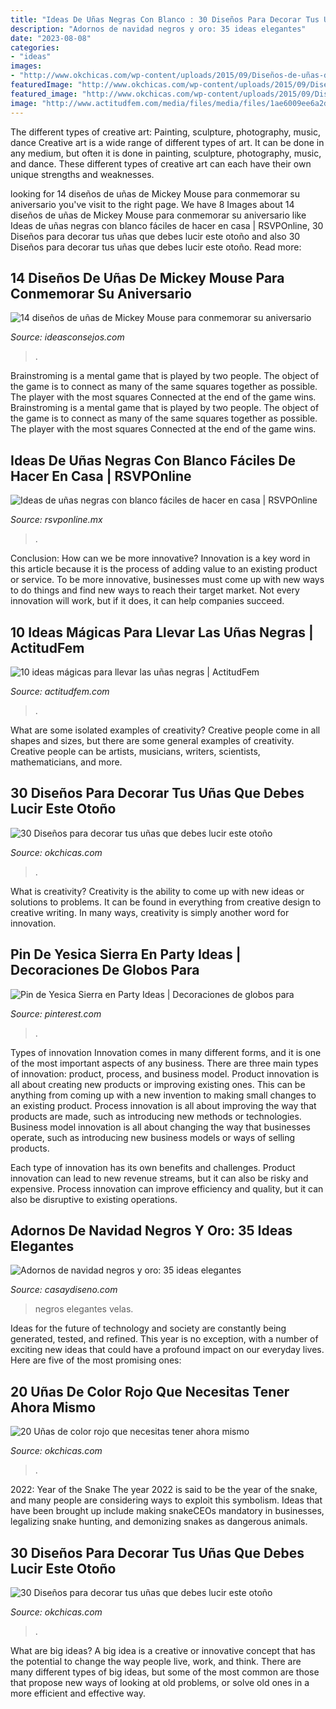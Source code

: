 ```yaml
---
title: "Ideas De Uñas Negras Con Blanco : 30 Diseños Para Decorar Tus Uñas Que Debes Lucir Este Otoño"
description: "Adornos de navidad negros y oro: 35 ideas elegantes"
date: "2023-08-08"
categories:
- "ideas"
images:
- "http://www.okchicas.com/wp-content/uploads/2015/09/Diseños-de-uñas-decoradas-18.jpg"
featuredImage: "http://www.okchicas.com/wp-content/uploads/2015/09/Diseños-de-uñas-decoradas-18.jpg"
featured_image: "http://www.okchicas.com/wp-content/uploads/2015/09/Diseños-de-uñas-decoradas-27.jpg"
image: "http://www.actitudfem.com/media/files/media/files/1ae6009ee6a2d82028ad98cdb7b25e96.jpg"
---
```



The different types of creative art: Painting, sculpture, photography, music, dance
Creative art is a wide range of different types of art. It can be done in any medium, but often it is done in painting, sculpture, photography, music, and dance. These different types of creative art can each have their own unique strengths and weaknesses.

	

		
looking for 14 diseños de uñas de Mickey Mouse para conmemorar su aniversario you've visit to the right page. We have 8 Images about 14 diseños de uñas de Mickey Mouse para conmemorar su aniversario like Ideas de uñas negras con blanco fáciles de hacer en casa | RSVPOnline, 30 Diseños para decorar tus uñas que debes lucir este otoño and also 30 Diseños para decorar tus uñas que debes lucir este otoño. Read more:
		
    
## 14 Diseños De Uñas De Mickey Mouse Para Conmemorar Su Aniversario

<img loading=lazy src="https://ideasconsejos.com/images/2020/11/mickey-mouse-nail-art-8.jpg" onerror="this.onerror=null;this.src='https://tse3.mm.bing.net/th?id=OIP.XQ4S0Gzsux9ypPIo1fD5vgAAAA&amp;pid=15.1';" alt="14 diseños de uñas de Mickey Mouse para conmemorar su aniversario">

_Source: ideasconsejos.com_

>. 

	

Brainstroming is a mental game that is played by two people. The object of the game is to connect as many of the same squares together as possible. The player with the most squares Connected at the end of the game wins. Brainstroming is a mental game that is played by two people. The object of the game is to connect as many of the same squares together as possible. The player with the most squares Connected at the end of the game wins.

    
## Ideas De Uñas Negras Con Blanco Fáciles De Hacer En Casa | RSVPOnline

<img loading=lazy src="https://cdn2.rsvponline.mx/files/rsvp/styles/serie_image_logo/public/images/galleries/2020/foto_del_perfil_de_anci_nails19.jpg" onerror="this.onerror=null;this.src='https://tse2.mm.bing.net/th?id=OIP.YzWc6sWI9nzhjsWf0wjf5AHaFj&amp;pid=15.1';" alt="Ideas de uñas negras con blanco fáciles de hacer en casa | RSVPOnline">

_Source: rsvponline.mx_

>. 

	

Conclusion: How can we be more innovative?
Innovation is a key word in this article because it is the process of adding value to an existing product or service. To be more innovative, businesses must come up with new ways to do things and find new ways to reach their target market. Not every innovation will work, but if it does, it can help companies succeed.

    
## 10 Ideas Mágicas Para Llevar Las Uñas Negras | ActitudFem

<img loading=lazy src="http://www.actitudfem.com/media/files/media/files/1ae6009ee6a2d82028ad98cdb7b25e96.jpg" onerror="this.onerror=null;this.src='https://tse2.mm.bing.net/th?id=OIP.FtspgNbXt9zrilOrWaSRoAHaLL&amp;pid=15.1';" alt="10 ideas mágicas para llevar las uñas negras | ActitudFem">

_Source: actitudfem.com_

>. 

	

What are some isolated examples of creativity?
Creative people come in all shapes and sizes, but there are some general examples of creativity. Creative people can be artists, musicians, writers, scientists, mathematicians, and more.

    
## 30 Diseños Para Decorar Tus Uñas Que Debes Lucir Este Otoño

<img loading=lazy src="http://www.okchicas.com/wp-content/uploads/2015/09/Diseños-de-uñas-decoradas-27.jpg" onerror="this.onerror=null;this.src='https://tse4.mm.bing.net/th?id=OIP.33AWUMeHK2Wrv7E48UvHWwHaLK&amp;pid=15.1';" alt="30 Diseños para decorar tus uñas que debes lucir este otoño">

_Source: okchicas.com_

>. 

	

What is creativity?
Creativity is the ability to come up with new ideas or solutions to problems. It can be found in everything from creative design to creative writing. In many ways, creativity is simply another word for innovation.

    
## Pin De Yesica Sierra En Party Ideas | Decoraciones De Globos Para

<img loading=lazy src="https://i.pinimg.com/736x/c0/54/7d/c0547d882374dcb3d58ba05220637f90.jpg" onerror="this.onerror=null;this.src='https://tse2.mm.bing.net/th?id=OIP.NbQ7MwQvQNQCCg0F8X9eFgHaFj&amp;pid=15.1';" alt="Pin de Yesica Sierra en Party Ideas | Decoraciones de globos para">

_Source: pinterest.com_

>. 

	

Types of innovation
Innovation comes in many different forms, and it is one of the most important aspects of any business. There are three main types of innovation: product, process, and business model.
Product innovation is all about creating new products or improving existing ones. This can be anything from coming up with a new invention to making small changes to an existing product. Process innovation is all about improving the way that products are made, such as introducing new methods or technologies. Business model innovation is all about changing the way that businesses operate, such as introducing new business models or ways of selling products.

Each type of innovation has its own benefits and challenges. Product innovation can lead to new revenue streams, but it can also be risky and expensive. Process innovation can improve efficiency and quality, but it can also be disruptive to existing operations.

    
## Adornos De Navidad Negros Y Oro: 35 Ideas Elegantes

<img loading=lazy src="https://casaydiseno.com/wp-content/uploads/2015/09/adornos-de-navidad-negros-oro-centro-mesa-velas.jpg" onerror="this.onerror=null;this.src='https://tse1.mm.bing.net/th?id=OIP.E3pw5pWGFLmFVZNWX6F-3QHaLG&amp;pid=15.1';" alt="Adornos de navidad negros y oro: 35 ideas elegantes">

_Source: casaydiseno.com_

>negros elegantes velas. 

	

Ideas for the future of technology and society are constantly being generated, tested, and refined. This year is no exception, with a number of exciting new ideas that could have a profound impact on our everyday lives. Here are five of the most promising ones:

    
## 20 Uñas De Color Rojo Que Necesitas Tener Ahora Mismo

<img loading=lazy src="https://www.okchicas.com/wp-content/uploads/2016/01/Uñas-de-color-rojo-23.jpg" onerror="this.onerror=null;this.src='https://tse2.mm.bing.net/th?id=OIP.Y_oObD_gTbqZvqpuxmmGbAHaLH&amp;pid=15.1';" alt="20 Uñas de color rojo que necesitas tener ahora mismo">

_Source: okchicas.com_

>. 

	

2022: Year of the Snake
The year 2022 is said to be the year of the snake, and many people are considering ways to exploit this symbolism. Ideas that have been brought up include making snakeCEOs mandatory in businesses, legalizing snake hunting, and demonizing snakes as dangerous animals.

    
## 30 Diseños Para Decorar Tus Uñas Que Debes Lucir Este Otoño

<img loading=lazy src="http://www.okchicas.com/wp-content/uploads/2015/09/Diseños-de-uñas-decoradas-18.jpg" onerror="this.onerror=null;this.src='https://tse1.mm.bing.net/th?id=OIP.WaGr2rwv6PREssi83uat0gHaHW&amp;pid=15.1';" alt="30 Diseños para decorar tus uñas que debes lucir este otoño">

_Source: okchicas.com_

>. 

	

What are big ideas?
A big idea is a creative or innovative concept that has the potential to change the way people live, work, and think. There are many different types of big ideas, but some of the most common are those that propose new ways of looking at old problems, or solve old ones in a more efficient and effective way.

